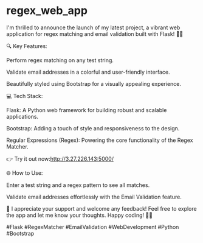 # regex_web_app


I'm thrilled to announce the launch of my latest project, a vibrant web application for regex matching and email validation built with Flask! 🌈✨

🔍 Key Features:

Perform regex matching on any test string.

Validate email addresses in a colorful and user-friendly interface.

Beautifully styled using Bootstrap for a visually appealing experience.

💻 Tech Stack:

Flask: A Python web framework for building robust and scalable applications.

Bootstrap: Adding a touch of style and responsiveness to the design.

Regular Expressions (Regex): Powering the core functionality of the Regex Matcher.

👉 Try it out now:http://3.27.226.143:5000/

🌐 How to Use:

Enter a test string and a regex pattern to see all matches.

Validate email addresses effortlessly with the Email Validation feature.


🙏 I appreciate your support and welcome any feedback! Feel free to explore the app and let me know your thoughts. Happy coding! 🚀🎉

#Flask #RegexMatcher #EmailValidation #WebDevelopment #Python #Bootstrap
